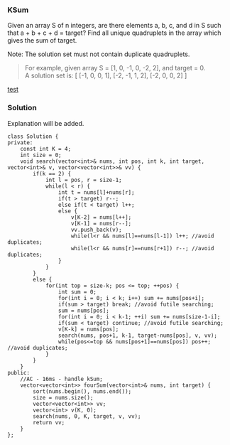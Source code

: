 
### KSum
Given an array S of n integers, are there elements a, b, c, and d in S such that a + b + c + d = target? Find all unique quadruplets in the array which gives the sum of target.

Note: The solution set must not contain duplicate quadruplets.

> For example, given array S = [1, 0, -1, 0, -2, 2], and target = 0.  
A solution set is:
[ [-1,  0, 0, 1],
  [-2, -1, 1, 2],
  [-2,  0, 0, 2] ]

[test](https://leetcode.com/problems/4sum/)

### Solution
Explanation will be added.

```
class Solution {
private:
    const int K = 4;
    int size = 0;
    void search(vector<int>& nums, int pos, int k, int target, vector<int>& v, vector<vector<int>>& vv) {
        if(k == 2) {
            int l = pos, r = size-1;
            while(l < r) {
                int t = nums[l]+nums[r];
                if(t > target) r--;
                else if(t < target) l++;
                else {
                    v[K-2] = nums[l++];
                    v[K-1] = nums[r--];
                    vv.push_back(v);
                    while(l<r && nums[l]==nums[l-1]) l++; //avoid duplicates;
                    while(l<r && nums[r]==nums[r+1]) r--; //avoid duplicates;
                }
            }
        }
        else {
            for(int top = size-k; pos <= top; ++pos) {
                int sum = 0;
                for(int i = 0; i < k; i++) sum += nums[pos+i]; 
                if(sum > target) break; //avoid futile searching;
                sum = nums[pos];
                for(int i = 0; i < k-1; ++i) sum += nums[size-1-i];
                if(sum < target) continue; //avoid futile searching;
                v[K-k] = nums[pos];
                search(nums, pos+1, k-1, target-nums[pos], v, vv);
                while(pos<=top && nums[pos+1]==nums[pos]) pos++; //avoid duplicates;
            }
        }
    }
public:
    //AC - 16ms - handle kSum;
    vector<vector<int>> fourSum(vector<int>& nums, int target) {
        sort(nums.begin(), nums.end());
        size = nums.size();
        vector<vector<int>> vv;
        vector<int> v(K, 0);
        search(nums, 0, K, target, v, vv);
        return vv;
    }
};
```



